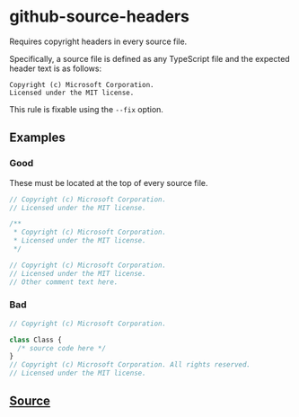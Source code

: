 # github-source-headers

Requires copyright headers in every source file.

Specifically, a source file is defined as any TypeScript file and the expected header text is as follows:

```fundamental
Copyright (c) Microsoft Corporation.
Licensed under the MIT license.
```

This rule is fixable using the `--fix` option.

## Examples

### Good

These must be located at the top of every source file.

```ts
// Copyright (c) Microsoft Corporation.
// Licensed under the MIT license.
```

```ts
/**
 * Copyright (c) Microsoft Corporation.
 * Licensed under the MIT license.
 */
```

```ts
// Copyright (c) Microsoft Corporation.
// Licensed under the MIT license.
// Other comment text here.
```

### Bad

```ts
// Copyright (c) Microsoft Corporation.
```

```ts
class Class {
  /* source code here */
}
// Copyright (c) Microsoft Corporation. All rights reserved.
// Licensed under the MIT license.
```

## [Source](https://azuresdkspecs.z5.web.core.windows.net/TypeScriptSpec.html#github-source-headers)
